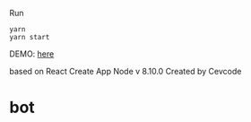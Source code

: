 Run

```
yarn
yarn start
```

DEMO: [here](https://cevcode.github.io/)

based on React Create App
Node v 8.10.0
Created by Cevcode
# bot
